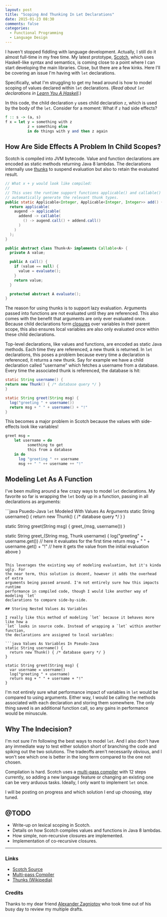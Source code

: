 ```yaml
---
layout: post
title: "Scoping And Thunking In Let Declarations"
date: 2015-01-23 08:30
comments: false
categories:
  - Functional Programming
  - Language Design
---
```


I haven't stopped fiddling with language development. Actually, I still do it
almost full-time in my free time. My latest prototype,
[Scotch](https://github.com/lmcgrath/scotch-lang), which uses Haskell-like syntax
and semantics, is coming close to a point where I can start developing the main
libraries. Close, but there are a few kinks. Here I'll be covering an issue I'm
having with `let` declarations.

<!--more-->

Specifically, what I'm struggling to get my head around is how to model scoping
of values declared within `let` declarations. (_Read about `let` declarations in
[Learn You A Haskell](http://learnyouahaskell.com/syntax-in-functions#let-it-be)._)

In this code, the child declaration `y` uses child declaration `z`, which is
used by the body of the `let`. Consider for a moment: What if `z` had side
effects?

```haskell Scotch Let Declaration
f :: s -> (a, s)
f x = let y = something with z
          z = something else
          in do things with y and then z again
```

## How Are Side Effects A Problem In Child Scopes?

Scotch is compiled into JVM bytecode. Value and function declarations are
encoded as static methods returning Java 8 lambdas. The declarations internally
use [thunks](http://stackoverflow.com/questions/2641489/what-is-a-thunk) to
suspend evaluation but also to retain the evaluated result.

```java Scotch "add" Function Encoded As Static Java Method
// What x + y would look like compiled:
//
// This uses the runtime support functions applicable() and callable() to
// automatically generate the relevant thunk types.
public static Applicable<Integer, Applicable<Integer, Integer>> add() {
  return applicable(
    augend -> applicable(
      addend -> callable(
        () -> augend.call() + addend.call()
      )
    )
  );
}
```

```java What A Thunk Looks Like
public abstract class Thunk<A> implements Callable<A> {
  private A value;

  public A call() {
    if (value == null) {
      value = evaluate();
    }
    return value;
  }

  protected abstract A evaluate();
}
```

The reason for using thunks is to support lazy evaluation. Arguments passed into
functions are not evaluated until they are referenced. This also comes with the
benefit that arguments are only ever evaluated once. Because child declarations
form [closures](http://en.wikipedia.org/wiki/Closure_%28computer_programming%29)
over variables in their parent scope, this also ensures local variables are also
only evaluated once within these child declarations.

Top-level declarations, like values and functions, are encoded as static Java
methods. Each time they are referenced, a new thunk is returned. In `let` declarations,
this poses a problem because every time a declaration is referenced, it returns
a new thunk. Say for example we have a child declaration called "username" which
fetches a username from a database. Every time the associated thunk is referenced,
the database is hit:

```java What It Looks Like in Pseudo-Java
static String username() {
return new Thunk() { /* database query */ }
}

static String greet(String msg) {
  log("greeting " + username())
  return msg + " " + username() + "!"
}
```

This becomes a major problem in Scotch because the values with side-effects
look like variables!

```haskell What it looks like in Scotch
greet msg =
    let username = do
          something to get
          this from a database
    in do
      log "greeting " ++ username
      msg ++ " " ++ username ++ "!"
```

## Modeling Let As A Function

I've been mulling around a few crazy ways to model `let` declarations. My favorite
so far is wrapping the `let` body up in a function, passing in all declarations as
arguments:

```java Psuedo-Java `let` Modeled With Values As Arguments
static String username() {
  return new Thunk() { /* database query */ }
}

static String greet(String msg) {
  greet_(msg, username())
}

static String greet_(String msg, Thunk<String> username) {
  log("greeting" + username.get())        // here it evaluates for the first time
  return msg + " " + username.get() + "!" // here it gets the value from the initial evaluation above
}
```

This leverages the existing way of modeling evaluation, but it's kinda ugly. For
the near term, this solution is decent, however it adds the overhead of extra
arguments being passed around. I'm not entirely sure how this impacts runtime
performance in compiled code, though I would like another way of modeling `let`
declarations to compare side-by-side.

## Storing Nested Values As Variables

I really like this method of modeling `let` because it behaves more like how a
`let` looks in source code. Instead of wrapping a `let` within another function,
the declarations are assigned to local variables:

```java Values As Variables In Pseudo-Java
static String username() {
  return new Thunk() { /* database query */ }
}

static String greet(String msg) {
  var username = username()
  log("greeting " + username)
  return msg + " " + username + "!"
}
```

I'm not entirely sure what performance impact of variables in `let` would be
compared to using arguments. Either way, I would be calling the methods associated
with each declaration and storing them somewhere. The only thing saved is an
additional function call, so any gains in performance would be minuscule.

## Why The Indecision?

I'm not sure I'm following the best ways to model `let`. And I also don't have
any immediate way to test either solution short of branching the code and spiking
out the two solutions. The tradeoffs aren't necessarily obvious, and I won't see
which one is better in the long term compared to the one not chosen.

Compilation is hard. Scotch uses a [multi-pass compiler](http://en.wikipedia.org/wiki/Multi-pass_compiler)
with 12 steps currently, so adding a new language feature or changing an existing
one can be very arduous tasks. Ideally, I only want to implement `let` once.

I will be posting on progress and which solution I end up choosing, stay tuned.

## @TODO

* Write-up on lexical scoping in Scotch.
* Details on how Scotch compiles values and functions in Java 8 lambdas.
* How simple, non-recursive closures are implemented.
* Implementation of co-recursive closures.

--------------------------

### Links

* [Scotch Source](https://github.com/lmcgrath/scotch-lang)
* [Multi-pass Compiler](http://en.wikipedia.org/wiki/Multi-pass_compiler)
* [Thunks \(Wikipedia\)](http://en.wikipedia.org/wiki/Thunk)

### Credits

Thanks to my dear friend [Alexander Zagniotov](https://github.com/azagniotov)
who took time out of his busy day to review my multiple drafts.
